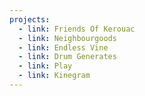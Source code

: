 ```yaml
---
projects:
  - link: Friends Of Kerouac
  - link: Neighbourgoods
  - link: Endless Vine
  - link: Drum Generates
  - link: Play
  - link: Kinegram
---
```


